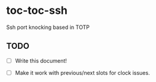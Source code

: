 # toc-toc-ssh
Ssh port knocking based in TOTP

## TODO

- [ ] Write this document!

- [ ] Make it work with previous/next slots for clock issues.
